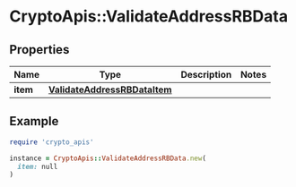 # CryptoApis::ValidateAddressRBData

## Properties

| Name | Type | Description | Notes |
| ---- | ---- | ----------- | ----- |
| **item** | [**ValidateAddressRBDataItem**](ValidateAddressRBDataItem.md) |  |  |

## Example

```ruby
require 'crypto_apis'

instance = CryptoApis::ValidateAddressRBData.new(
  item: null
)
```

